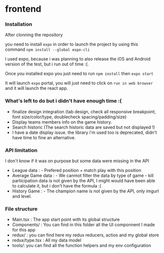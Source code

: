 # frontend

### Installation

After clonning the repository

you need to install `expo` in order to launch the project by using this command `npm install --global expo-cli`

I used expo, because i was planning to also release the iOS and Android version of the test, but i run out of time :(.

Once you installed expo you just need to  run `npm install` then `expo start`

It will launch `expo` portal, you will just need to click on `run in web browser` and it will launch the react app.

### What's left to do but i didn't have enough time :(

- finalize design integration (tab design, check all responsive breakpoint, font size/color/type, doublecheck spacing/padding/size)
- Display teams members info on the game history.
- Search historic (The search historic data are saved but not displayed !)
- I have a date display issue. the library i'm used too is deprecated, didn't have time to fine an alternative.

### API limitation

I don't know if it was on purpose but some data were missing in the API

- League data : - Prefered position + match play with this position
- Average Game data : - We canmot filter the data by type of game 
                      - kill participation data is not given by the API, I might would have been able to calculate it, but i don't have the formula :(
- History Game : - The champion name is not given by the API, only imgurl and level. 

### File structure

- Main.tsx : The app start point with its global structure
- Components/ : You can find in this folder all the UI componnent I made for this app
- redux/ : you can find here my redux reducers, actios and my global store
- redux/type.tsx : All my data model
- tools/: you can find all the function helpers and my env configuration
